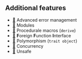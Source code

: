 ## Additional features

* [🔗](https://doc.rust-lang.org/book/second-edition/ch09-00-error-handling.html) Advanced error management
* [🔗](https://doc.rust-lang.org/book/second-edition/ch07-00-modules.html) Modules
* [🔗](https://doc.rust-lang.org/stable/reference/procedural-macros.html) Procedurale macros (`derive`)
* [🔗](http://jakegoulding.com/rust-ffi-omnibus/) **F**oreign **F**unction **I**nterface
* [🔗](https://doc.rust-lang.org/book/second-edition/ch17-02-trait-objects.html) Polymorphism (`trait object`)
* [🔗](https://doc.rust-lang.org/nomicon/concurrency.html) Concurrency
* [🔗](https://doc.rust-lang.org/nomicon/meet-safe-and-unsafe.html) Unsafe
